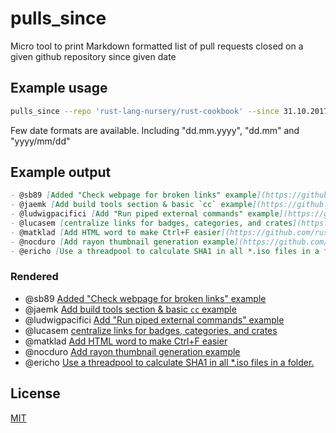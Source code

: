 # pulls_since
Micro tool to print Markdown formatted list of pull requests
closed on a given github repository since given date

## Example usage

```bash
pulls_since --repo 'rust-lang-nursery/rust-cookbook' --since 31.10.2017
```

Few date formats are available. Including "dd.mm.yyyy", "dd.mm" and "yyyy/mm/dd"

## Example output

```markdown
- @sb89 [Added "Check webpage for broken links" example](https://github.com/rust-lang-nursery/rust-cookbook/pull/299)
- @jaemk [Add build tools section & basic `cc` example](https://github.com/rust-lang-nursery/rust-cookbook/pull/298)
- @ludwigpacifici [Add "Run piped external commands" example](https://github.com/rust-lang-nursery/rust-cookbook/pull/297)
- @lucasem [centralize links for badges, categories, and crates](https://github.com/rust-lang-nursery/rust-cookbook/pull/279)
- @matklad [Add HTML word to make Ctrl+F easier](https://github.com/rust-lang-nursery/rust-cookbook/pull/278)
- @nocduro [Add rayon thumbnail generation example](https://github.com/rust-lang-nursery/rust-cookbook/pull/275)
- @ericho [Use a threadpool to calculate SHA1 in all *.iso files in a folder.](https://github.com/rust-lang-nursery/rust-cookbook/pull/274)
```

### Rendered

- @sb89 [Added "Check webpage for broken links" example](https://github.com/rust-lang-nursery/rust-cookbook/pull/299)
- @jaemk [Add build tools section & basic `cc` example](https://github.com/rust-lang-nursery/rust-cookbook/pull/298)
- @ludwigpacifici [Add "Run piped external commands" example](https://github.com/rust-lang-nursery/rust-cookbook/pull/297)
- @lucasem [centralize links for badges, categories, and crates](https://github.com/rust-lang-nursery/rust-cookbook/pull/279)
- @matklad [Add HTML word to make Ctrl+F easier](https://github.com/rust-lang-nursery/rust-cookbook/pull/278)
- @nocduro [Add rayon thumbnail generation example](https://github.com/rust-lang-nursery/rust-cookbook/pull/275)
- @ericho [Use a threadpool to calculate SHA1 in all *.iso files in a folder.](https://github.com/rust-lang-nursery/rust-cookbook/pull/274)

## License

[MIT](LICENSE)
